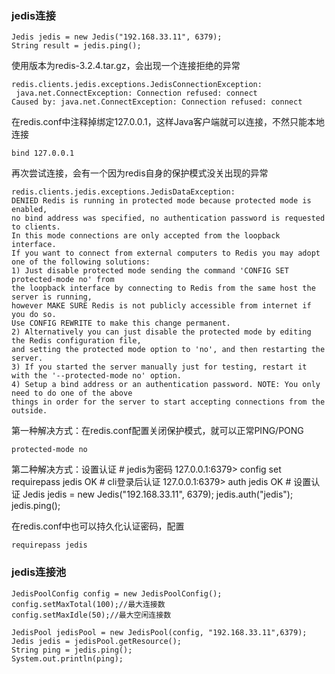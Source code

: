 

### jedis连接

	Jedis jedis = new Jedis("192.168.33.11", 6379);
	String result = jedis.ping();

使用版本为redis-3.2.4.tar.gz，会出现一个连接拒绝的异常

	redis.clients.jedis.exceptions.JedisConnectionException:
	 java.net.ConnectException: Connection refused: connect
	Caused by: java.net.ConnectException: Connection refused: connect

在redis.conf中注释掉绑定127.0.0.1，这样Java客户端就可以连接，不然只能本地连接

	bind 127.0.0.1

再次尝试连接，会有一个因为redis自身的保护模式没关出现的异常

	redis.clients.jedis.exceptions.JedisDataException:
	DENIED Redis is running in protected mode because protected mode is enabled,
	no bind address was specified, no authentication password is requested to clients.
	In this mode connections are only accepted from the loopback interface.
	If you want to connect from external computers to Redis you may adopt one of the following solutions:
	1) Just disable protected mode sending the command 'CONFIG SET protected-mode no' from
	the loopback interface by connecting to Redis from the same host the server is running,
	however MAKE SURE Redis is not publicly accessible from internet if you do so.
	Use CONFIG REWRITE to make this change permanent.
	2) Alternatively you can just disable the protected mode by editing the Redis configuration file,
	and setting the protected mode option to 'no', and then restarting the server.
	3) If you started the server manually just for testing, restart it with the '--protected-mode no' option.
	4) Setup a bind address or an authentication password. NOTE: You only need to do one of the above
	things in order for the server to start accepting connections from the outside.

第一种解决方式：在redis.conf配置关闭保护模式，就可以正常PING/PONG

	protected-mode no

第二种解决方式：设置认证
	# jedis为密码
	127.0.0.1:6379> config set requirepass jedis
	OK
	# cli登录后认证
	127.0.0.1:6379> auth jedis
	OK
	# 设置认证
	Jedis jedis = new Jedis("192.168.33.11", 6379);
	jedis.auth("jedis");
	jedis.ping();

在redis.conf中也可以持久化认证密码，配置

	requirepass jedis

### jedis连接池

	JedisPoolConfig config = new JedisPoolConfig();
	config.setMaxTotal(100);//最大连接数
	config.setMaxIdle(50);//最大空闲连接数

	JedisPool jedisPool = new JedisPool(config, "192.168.33.11",6379);
	Jedis jedis = jedisPool.getResource();
	String ping = jedis.ping();
	System.out.println(ping);
